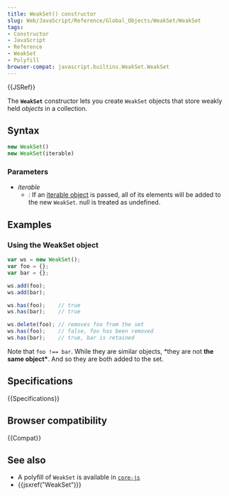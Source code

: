 ```yaml
---
title: WeakSet() constructor
slug: Web/JavaScript/Reference/Global_Objects/WeakSet/WeakSet
tags:
- Constructor
- JavaScript
- Reference
- WeakSet
- Polyfill
browser-compat: javascript.builtins.WeakSet.WeakSet
---
```

{{JSRef}}

The **`WeakSet`** constructor lets you create `WeakSet` objects that store
weakly held _objects_ in a collection.

## Syntax

```js
new WeakSet()
new WeakSet(iterable)
```

### Parameters

- _iterable_
  - : If an
    [iterable object](/en-US/docs/Web/JavaScript/Reference/Statements/for...of)
    is passed, all of its elements will be added to the new `WeakSet`. null is
    treated as undefined.

## Examples

### Using the WeakSet object

```js
var ws = new WeakSet();
var foo = {};
var bar = {};

ws.add(foo);
ws.add(bar);

ws.has(foo);    // true
ws.has(bar);    // true

ws.delete(foo); // removes foo from the set
ws.has(foo);    // false, foo has been removed
ws.has(bar);    // true, bar is retained
```

Note that `foo !== bar`. While they are similar objects, \*they are not **the
same object\***. And so they are both added to the set.

## Specifications

{{Specifications}}

## Browser compatibility

{{Compat}}

## See also

- A polyfill of `WeakSet` is available in
  [`core-js`](https://github.com/zloirock/core-js#weakset)
- {{jsxref("WeakSet")}}
